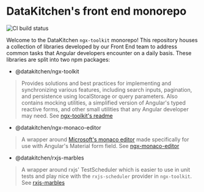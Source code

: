 # DataKitchen's front end monorepo
![CI build status](https://github.com/DataKitchen/ngx-toolkit/actions/workflows/main.yml/badge.svg)


Welcome to the DataKitchen `ngx-toolkit` monorepo! This repository houses a collection of libraries developed by our Front End team to address common tasks that Angular developers encounter on a daily basis. These libraries are split into <!-- three --> two npm packages:
  - @datakitchen/ngx-toolkit
  > Provides solutions and best practices for implementing and synchronizing various features, including search inputs, pagination, and persistence using localStorage or query parameters. Also contains mocking utilities, a simplified version of Angular's typed reactive forms, and other small utilities that any Angular developer may need. See [ngx-toolkit's readme](https://github.com/DataKitchen/ngx-toolkit/blob/master/projects/core/README.md)
  - @datakitchen/ngx-monaco-editor
  > A wrapper around [Microsoft's monaco editor](https://microsoft.github.io/monaco-editor/) made specifically for use with Angular's Material form field. See [ngx-monaco-editor](https://github.com/DataKitchen/ngx-toolkit/blob/master/projects/ngx-monaco-editor/README.md)
  - @datakitchen/rxjs-marbles
  > A wrapper around rxjs' TestScheduler which is easier to use in unit tests and play nice with the `rxjs-scheduler` provider in `ngx-toolkit`. See [rxjs-marbles](https://github.com/DataKitchen/ngx-toolkit/blob/master/projects/rxjs-marbles/README.md)
